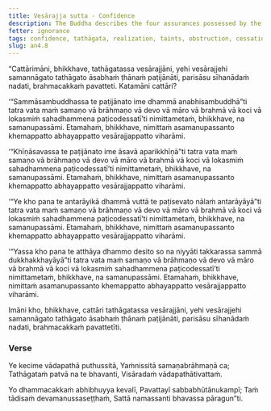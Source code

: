 ```yaml
---
title: Vesārajja sutta - Confidence
description: The Buddha describes the four assurances possessed by the Tathāgata.
fetter: ignorance
tags: confidence, tathāgata, realization, taints, obstruction, cessation of suffering, an, an4
slug: an4.8
---
```


“Cattārimāni, bhikkhave, tathāgatassa vesārajjāni, yehi vesārajjehi samannāgato tathāgato āsabhaṁ ṭhānaṁ paṭijānāti, parisāsu sīhanādaṁ nadati, brahmacakkaṁ pavatteti. Katamāni cattāri?

‘“Sammāsambuddhassa te paṭijānato ime dhammā anabhisambuddhā”ti tatra vata maṁ samaṇo vā brāhmaṇo vā devo vā māro vā brahmā vā koci vā lokasmiṁ sahadhammena paṭicodessatī’ti nimittametaṁ, bhikkhave, na samanupassāmi. Etamahaṁ, bhikkhave, nimittaṁ asamanupassanto khemappatto abhayappatto vesārajjappatto viharāmi.

‘“Khīṇāsavassa te paṭijānato ime āsavā aparikkhīṇā”ti tatra vata maṁ samaṇo vā brāhmaṇo vā devo vā māro vā brahmā vā koci vā lokasmiṁ sahadhammena paṭicodessatī’ti nimittametaṁ, bhikkhave, na samanupassāmi. Etamahaṁ, bhikkhave, nimittaṁ asamanupassanto khemappatto abhayappatto vesārajjappatto viharāmi.

‘“Ye kho pana te antarāyikā dhammā vuttā te paṭisevato nālaṁ antarāyāyā”ti tatra vata maṁ samaṇo vā brāhmaṇo vā devo vā māro vā brahmā vā koci vā lokasmiṁ sahadhammena paṭicodessatī’ti nimittametaṁ, bhikkhave, na samanupassāmi. Etamahaṁ, bhikkhave, nimittaṁ asamanupassanto khemappatto abhayappatto vesārajjappatto viharāmi.

‘“Yassa kho pana te atthāya dhammo desito so na niyyāti takkarassa sammā dukkhakkhayāyā”ti tatra vata maṁ samaṇo vā brāhmaṇo vā devo vā māro vā brahmā vā koci vā lokasmiṁ sahadhammena paṭicodessatī’ti nimittametaṁ, bhikkhave, na samanupassāmi. Etamahaṁ, bhikkhave, nimittaṁ asamanupassanto khemappatto abhayappatto vesārajjappatto viharāmi.

Imāni kho, bhikkhave, cattāri tathāgatassa vesārajjāni, yehi vesārajjehi samannāgato tathāgato āsabhaṁ ṭhānaṁ paṭijānāti, parisāsu sīhanādaṁ nadati, brahmacakkaṁ pavattetīti.

### Verse

Ye kecime vādapathā puthussitā,
Yaṁnissitā samaṇabrāhmaṇā ca;
Tathāgataṁ patvā na te bhavanti,
Visāradaṁ vādapathātivattaṁ.

Yo dhammacakkaṁ abhibhuyya kevalī,
Pavattayī sabbabhūtānukampī;
Taṁ tādisaṁ devamanussaseṭṭhaṁ,
Sattā namassanti bhavassa pāragun”ti.
